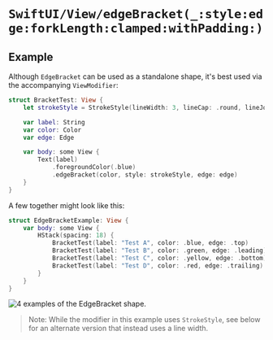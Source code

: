 # ``SwiftUI/View/edgeBracket(_:style:edge:forkLength:clamped:withPadding:)``

## Example

Although `EdgeBracket` can be used as a standalone shape, it's best used via the accompanying `ViewModifier`:

```swift
struct BracketTest: View {
    let strokeStyle = StrokeStyle(lineWidth: 3, lineCap: .round, lineJoin: .round)

    var label: String
    var color: Color
    var edge: Edge

    var body: some View {
        Text(label)
            .foregroundColor(.blue)
            .edgeBracket(color, style: strokeStyle, edge: edge)
    }
}
```

A few together might look like this:

```swift
struct EdgeBracketExample: View {
    var body: some View {
        HStack(spacing: 18) {
            BracketTest(label: "Test A", color: .blue, edge: .top)
            BracketTest(label: "Test B", color: .green, edge: .leading)
            BracketTest(label: "Test C", color: .yellow, edge: .bottom)
            BracketTest(label: "Test D", color: .red, edge: .trailing)
        }
    }
}
```

![4 examples of the `EdgeBracket` shape.](example)

> Note: While the modifier in this example uses `StrokeStyle`, see below for an alternate version that instead uses a line width.
